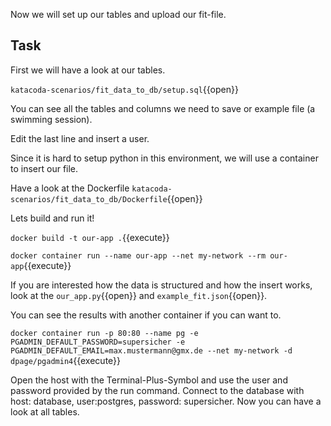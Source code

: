 Now we will set up our tables and upload our fit-file.

## Task

First we will have a look at our tables.

`katacoda-scenarios/fit_data_to_db/setup.sql`{{open}}

You can see all the tables and columns we need to save or example file (a swimming session).

Edit the last line and insert a user.

Since it is hard to setup python in this environment, we will use a container to insert our file.

Have a look at the Dockerfile `katacoda-scenarios/fit_data_to_db/Dockerfile`{{open}}

Lets build and run it!

`docker build -t our-app .`{{execute}}

`docker container run --name our-app --net my-network --rm our-app`{{execute}}

If you are interested how the data is structured and how the insert works, look at the `our_app.py`{{open}} and `example_fit.json`{{open}}.

You can see the results with another container if you can want to.

`docker container run -p 80:80 --name pg -e PGADMIN_DEFAULT_PASSWORD=supersicher -e PGADMIN_DEFAULT_EMAIL=max.mustermann@gmx.de --net my-network -d dpage/pgadmin4`{{execute}}

Open the host with the Terminal-Plus-Symbol and use the user and password provided by the run command. Connect to the database with host: database, user:postgres, password: supersicher. Now you can have a look at all tables.
